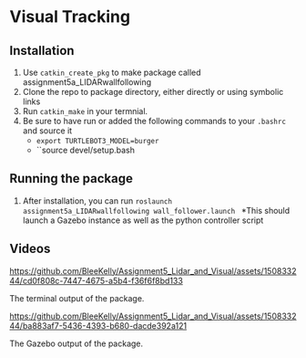 # Visual Tracking
## Installation
1. Use ``catkin_create_pkg`` to make package called assignment5a_LIDARwallfollowing
2. Clone the repo to package directory, either directly or using symbolic links
3. Run ``catkin_make`` in your termnial.
4. Be sure to have run or added the following commands to your ``.bashrc`` and source it
   * ``export TURTLEBOT3_MODEL=burger``
   *  ``source devel/setup.bash
## Running the package
1. After installation, you can run ``roslaunch assignment5a_LIDARwallfollowing wall_follower.launch ``
   *This should launch a Gazebo instance as well as the python controller script
## Videos


https://github.com/BleeKelly/Assignment5_Lidar_and_Visual/assets/150833244/cd0f808c-7447-4675-a5b4-f36f6f8bd133

The terminal output of the package.




https://github.com/BleeKelly/Assignment5_Lidar_and_Visual/assets/150833244/ba883af7-5436-4393-b680-dacde392a121

The Gazebo output of the package.
